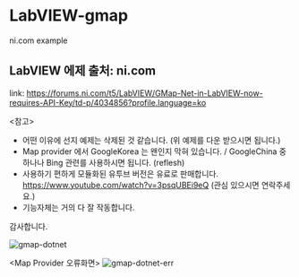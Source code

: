 # LabVIEW-gmap
 ni.com example

## LabVIEW 에제 출처: ni.com
link: https://forums.ni.com/t5/LabVIEW/GMap-Net-in-LabVIEW-now-requires-API-Key/td-p/4034856?profile.language=ko

<참고>
- 어떤 이유에 선지 예제는 삭제된 것 같습니다. (위 예제를 다운 받으시면 됩니다.)
- Map provider 에서 GoogleKorea 는 왠인지 막혀 있습니다. / GoogleChina 중하나나 Bing 관련를 사용하시면 됩니다. (reflesh)
- 사용하기 편하게 모듈화된 유투브 버전은 유료로 판매합니다. https://www.youtube.com/watch?v=3psqUBEi9eQ (관심 있으시면 연락주세요.)
- 기능자체는 거의 다 잘 작동합니다.

감사합니다.

![gmap-dotnet](https://user-images.githubusercontent.com/32663016/125450761-74a7d7e3-6a47-40b2-9ed4-69ce9eb72393.png)

<Map Provider 오류화면>
![gmap-dotnet-err](https://user-images.githubusercontent.com/32663016/125451052-c41e8d03-b762-42a2-b14e-c54311a9b69e.png)
